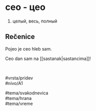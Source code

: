 # ceo - цео

1. целый, весь, полный

## Rečenice

Pojeo je ceo hleb sam.

Ceo dan sam na [[sastanak|sastancima]]!

<br>

#vrsta/pridev  
#nivo/A1  

#tema/svakodnevica  
#tema/hrana  
#tema/vreme
